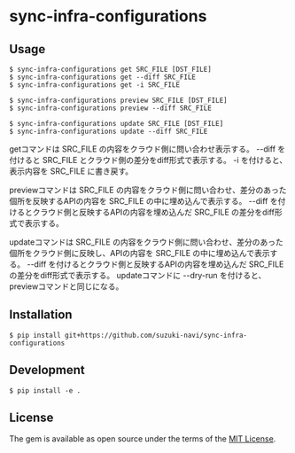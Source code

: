 # sync-infra-configurations

## Usage

    $ sync-infra-configurations get SRC_FILE [DST_FILE]
    $ sync-infra-configurations get --diff SRC_FILE
    $ sync-infra-configurations get -i SRC_FILE

    $ sync-infra-configurations preview SRC_FILE [DST_FILE]
    $ sync-infra-configurations preview --diff SRC_FILE

    $ sync-infra-configurations update SRC_FILE [DST_FILE]
    $ sync-infra-configurations update --diff SRC_FILE

getコマンドは SRC_FILE の内容をクラウド側に問い合わせ表示する。 --diff を付けると SRC_FILE とクラウド側の差分をdiff形式で表示する。
-i を付けると、表示内容を SRC_FILE に書き戻す。

previewコマンドは SRC_FILE の内容をクラウド側に問い合わせ、差分のあった個所を反映するAPIの内容を SRC_FILE の中に埋め込んで表示する。
--diff を付けるとクラウド側と反映するAPIの内容を埋め込んだ SRC_FILE の差分をdiff形式で表示する。

updateコマンドは SRC_FILE の内容をクラウド側に問い合わせ、差分のあった個所をクラウド側に反映し、APIの内容を SRC_FILE の中に埋め込んで表示する。
--diff を付けるとクラウド側と反映するAPIの内容を埋め込んだ SRC_FILE の差分をdiff形式で表示する。
updateコマンドに --dry-run を付けると、previewコマンドと同じになる。

## Installation

    $ pip install git+https://github.com/suzuki-navi/sync-infra-configurations

## Development

    $ pip install -e .

## License

The gem is available as open source under the terms of the [MIT License](https://opensource.org/licenses/MIT).


